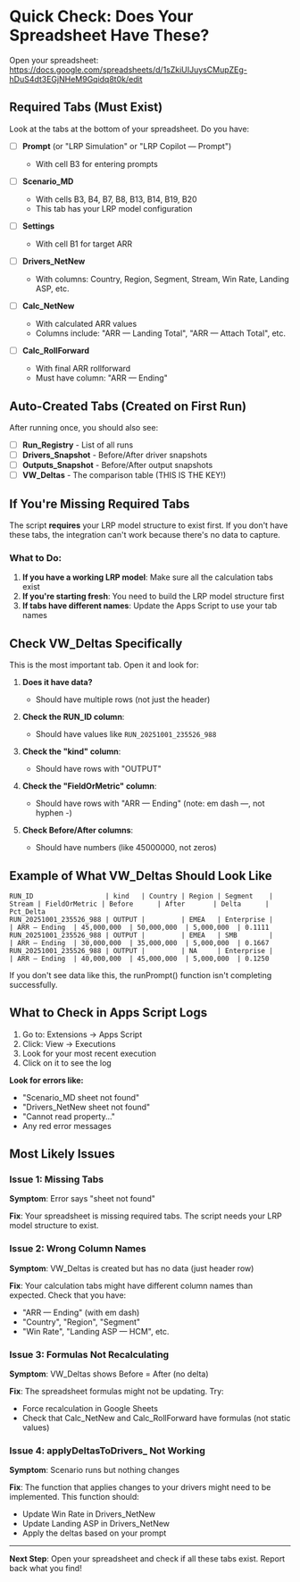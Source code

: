 # Quick Check: Does Your Spreadsheet Have These?

Open your spreadsheet: https://docs.google.com/spreadsheets/d/1sZkiUIJuysCMupZEg-hDuS4dt3EGjNHeM9Gqidq8t0k/edit

## Required Tabs (Must Exist)

Look at the tabs at the bottom of your spreadsheet. Do you have:

- [ ] **Prompt** (or "LRP Simulation" or "LRP Copilot — Prompt")
  - With cell B3 for entering prompts
  
- [ ] **Scenario_MD** 
  - With cells B3, B4, B7, B8, B13, B14, B19, B20
  - This tab has your LRP model configuration
  
- [ ] **Settings**
  - With cell B1 for target ARR
  
- [ ] **Drivers_NetNew**
  - With columns: Country, Region, Segment, Stream, Win Rate, Landing ASP, etc.
  
- [ ] **Calc_NetNew**
  - With calculated ARR values
  - Columns include: "ARR — Landing Total", "ARR — Attach Total", etc.
  
- [ ] **Calc_RollForward**
  - With final ARR rollforward
  - Must have column: "ARR — Ending"

## Auto-Created Tabs (Created on First Run)

After running once, you should also see:

- [ ] **Run_Registry** - List of all runs
- [ ] **Drivers_Snapshot** - Before/After driver snapshots
- [ ] **Outputs_Snapshot** - Before/After output snapshots
- [ ] **VW_Deltas** - The comparison table (THIS IS THE KEY!)

## If You're Missing Required Tabs

The script **requires** your LRP model structure to exist first. If you don't have these tabs, the integration can't work because there's no data to capture.

### What to Do:

1. **If you have a working LRP model**: Make sure all the calculation tabs exist
2. **If you're starting fresh**: You need to build the LRP model structure first
3. **If tabs have different names**: Update the Apps Script to use your tab names

## Check VW_Deltas Specifically

This is the most important tab. Open it and look for:

1. **Does it have data?**
   - Should have multiple rows (not just the header)
   
2. **Check the RUN_ID column**:
   - Should have values like `RUN_20251001_235526_988`
   
3. **Check the "kind" column**:
   - Should have rows with "OUTPUT"
   
4. **Check the "FieldOrMetric" column**:
   - Should have rows with "ARR — Ending" (note: em dash —, not hyphen -)
   
5. **Check Before/After columns**:
   - Should have numbers (like 45000000, not zeros)

## Example of What VW_Deltas Should Look Like

```
RUN_ID                  | kind   | Country | Region | Segment    | Stream | FieldOrMetric | Before      | After       | Delta      | Pct_Delta
RUN_20251001_235526_988 | OUTPUT |         | EMEA   | Enterprise |        | ARR — Ending  | 45,000,000  | 50,000,000  | 5,000,000  | 0.1111
RUN_20251001_235526_988 | OUTPUT |         | EMEA   | SMB        |        | ARR — Ending  | 30,000,000  | 35,000,000  | 5,000,000  | 0.1667
RUN_20251001_235526_988 | OUTPUT |         | NA     | Enterprise |        | ARR — Ending  | 40,000,000  | 45,000,000  | 5,000,000  | 0.1250
```

If you don't see data like this, the runPrompt() function isn't completing successfully.

## What to Check in Apps Script Logs

1. Go to: Extensions → Apps Script
2. Click: View → Executions
3. Look for your most recent execution
4. Click on it to see the log

**Look for errors like:**
- "Scenario_MD sheet not found"
- "Drivers_NetNew sheet not found"
- "Cannot read property..."
- Any red error messages

## Most Likely Issues

### Issue 1: Missing Tabs

**Symptom**: Error says "sheet not found"

**Fix**: Your spreadsheet is missing required tabs. The script needs your LRP model structure to exist.

### Issue 2: Wrong Column Names

**Symptom**: VW_Deltas is created but has no data (just header row)

**Fix**: Your calculation tabs might have different column names than expected. Check that you have:
- "ARR — Ending" (with em dash)
- "Country", "Region", "Segment"
- "Win Rate", "Landing ASP — HCM", etc.

### Issue 3: Formulas Not Recalculating

**Symptom**: VW_Deltas shows Before = After (no delta)

**Fix**: The spreadsheet formulas might not be updating. Try:
- Force recalculation in Google Sheets
- Check that Calc_NetNew and Calc_RollForward have formulas (not static values)

### Issue 4: applyDeltasToDrivers_ Not Working

**Symptom**: Scenario runs but nothing changes

**Fix**: The function that applies changes to your drivers might need to be implemented. This function should:
- Update Win Rate in Drivers_NetNew
- Update Landing ASP in Drivers_NetNew
- Apply the deltas based on your prompt

---

**Next Step**: Open your spreadsheet and check if all these tabs exist. Report back what you find!

